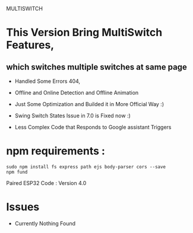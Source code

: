 MULTISWITCH

# This Version Bring MultiSwitch Features,
##  which switches multiple switches at same page

- Handled Some Errors 404,

- Offline and Online Detection and Offline Animation

- Just Some Optimization and Builded it in More Official Way :)

- Swing Switch States Issue in 7.0 is Fixed now :)

- Less Complex Code that Responds to Google assistant Triggers

# npm requirements :
```
sudo npm install fs express path ejs body-parser cors --save
npm fund
```

Paired ESP32 Code : Version 4.0

# Issues
- Currently Nothing Found
